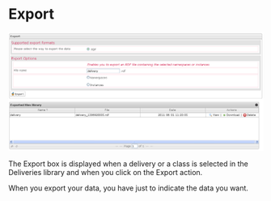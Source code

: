 <!--
parent:
    title: Deliveries
author:
    - 'Jérôme Bogaerts'
created_at: '2012-04-12 19:10:41'
updated_at: '2013-03-13 14:09:25'
tags:
    - Deliveries
-->

Export
======

![](../resources/deliveries-export.png)

The Export box is displayed when a delivery or a class is selected in the Deliveries library and when you click on the Export action.

When you export your data, you have just to indicate the data you want.

